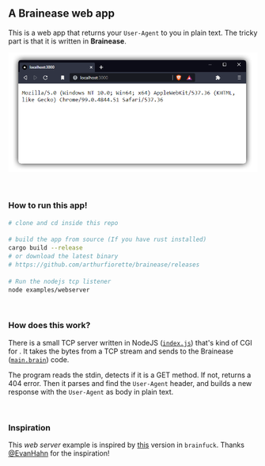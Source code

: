 <br />

## A Brainease web app

This is a web app that returns your `User-Agent` to you in plain text.
The tricky part is that it is written in **Brainease**.

![cover](./cover.png)

<br />

### How to run this app!

```sh
# clone and cd inside this repo

# build the app from source (If you have rust installed)
cargo build --release
# or download the latest binary
# https://github.com/arthurfiorette/brainease/releases

# Run the nodejs tcp listener
node examples/webserver
```

<br />

### How does this work?

There is a small TCP server written in NodeJS ([`index.js`](./index.js)) that's kind of CGI for . It takes the bytes from a TCP stream and sends to the Brainease ([`main.brain`](./main.brain)) code.

The program reads the stdin, detects if it is a GET method. If not, returns a 404 error. Then it parses and find the `User-Agent` header, and builds a new response with the `User-Agent` as body in plain text.

<br />

### Inspiration

This *web server* example is inspired by [this](https://github.com/EvanHahn/brainfuck-web-app) version in `brainfuck`. Thanks [@EvanHahn](https://github.com/EvanHahn) for the inspiration!

<br />
